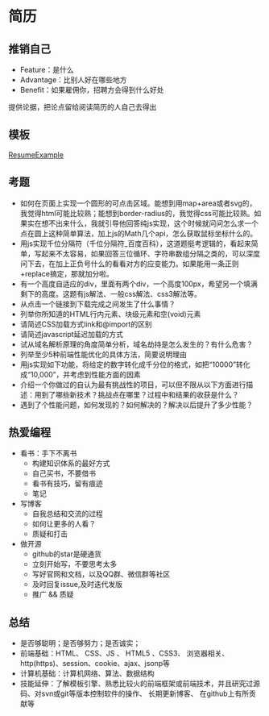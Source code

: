 # 简历

## 推销自己

* Feature：是什么
* Advantage：比别人好在哪些地方
* Benefit：如果雇佣你，招聘方会得到什么好处

提供论据，把论点留给阅读简历的人自己去得出

## 模板

[ResumeExample](https://github.com/geekcompany/ResumeSample)

## 考题

+ 如何在页面上实现一个圆形的可点击区域。能想到用map+area或者svg的，我觉得html可能比较熟；能想到border-radius的，我觉得css可能比较熟。如果实在想不出来什么，我就引导他回答纯js实现，这个时候就问问怎么求一个点在圆上这种简单算法，加上js的Math几个api，怎么获取鼠标坐标什么的。
+ 用js实现千位分隔符（千位分隔符_百度百科），这道题挺考逻辑的，看起来简单，写起来不太容易，如果回答三位循环、字符串数组分隔之类的，可以深度问下去，在加上正负号什么的看看对方的应变能力。如果能用一条正则+replace搞定，那就加分啦。
+ 有一个高度自适应的div，里面有两个div，一个高度100px，希望另一个填满剩下的高度。这题有js解法、一般css解法、css3解法等。
+ 从点击一个链接到下载完成之间发生了什么事情？
+ 列举你所知道的HTML行内元素、块级元素和空(void)元素
+ 请简述CSS加载方式link和@import的区别
+ 请简述javascript延迟加载的方式
+ 试从域名解析原理的角度简单分析，域名劫持是怎么发生的？有什么危害？
+ 列举至少5种前端性能优化的具体方法，简要说明理由
+ 用js实现如下功能，将给定的数字转化成千分位的格式，如把“10000”转化成“10,000”，并考虑到性能方面的因素
+ 介绍一个你做过的自认为最有挑战性的项目，可以但不限从以下方面进行描述：用到了哪些新技术？挑战点在哪里？过程中和结果的收获是什么？
+ 遇到了个性能问题，如何发现的？如何解决的？解决以后提升了多少性能？


## 热爱编程

- 看书：手下不离书
	- 构建知识体系的最好方式
	- 自己买书，不要借书
	- 看书有技巧，留有痕迹
	- 笔记
- 写博客
	- 自我总结和交流的过程
	- 如何让更多的人看？
	- 质疑和打击
- 做开源
	- github的star是硬通货
	- 立刻开始写，不要思考太多
	- 写好官网和文档，以及QQ群、微信群等社区
	- 及时回复issue,及时迭代发版
	- 推广 && 质疑

## 总结

+ 是否够聪明；是否够努力；是否诚实；
+ 前端基础：HTML、 CSS、JS 、 HTML5 、CSS3、 浏览器相关、http(https)、session、cookie、ajax、jsonp等
+ 计算机基础：计算机网络、算法、数据结构
+ 技能延伸：了解模板引擎、熟悉比较火的前端框架或前端技术，并且研究过源码、对svn或git等版本控制软件的操作、 长期更新博客、 在github上有所贡献等







